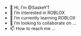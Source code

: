 - 👋 Hi, I’m @SaskeYT
- 👀 I’m interested in ROBLOX
- 🌱 I’m currently learning ROBLOX
- 💞️ I’m looking to collaborate on ...
- 📫 How to reach me ...

<!---
SaskeYT/SaskeYT is a ✨ special ✨ repository because its `README.md` (this file) appears on your GitHub profile.
You can click the Preview link to take a look at your changes.
--->
